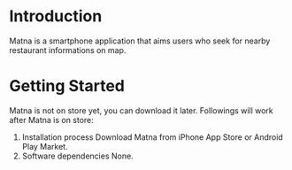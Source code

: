 # Introduction
Matna is a smartphone application that aims users who seek for nearby restaurant informations on map.

# Getting Started
Matna is not on store yet, you can download it later. Followings will work after Matna is on store:
1.	Installation process
Download Matna from iPhone App Store or Android Play Market.
2.	Software dependencies
None.